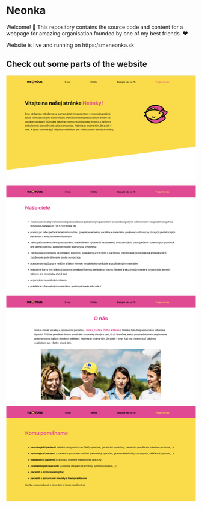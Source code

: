 # Neonka

Welcome! 👋 This repository contains the source code and content for a webpage for amazing organisation founded by one of my best friends. ❤️

Website is live and running on https:/smeneonka.sk

## Check out some parts of the website

![Website](src/assets/readme/img1.png)

![Website](src/assets/readme/img2.png)

![Website](src/assets/readme/img4.png)

![Website](src/assets/readme/img3.png)

